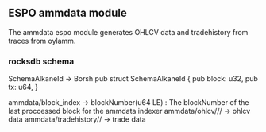 ## ESPO ammdata module

The ammdata espo module generates OHLCV data and tradehistory from traces from oylamm.

### rocksdb schema

SchemaAlkaneId -> Borsh
pub struct SchemaAlkaneId {
    pub block: u32,
    pub tx: u64,
}



ammdata/block_index -> blockNumber(u64 LE) : The blockNumber of the last proccessed block for the ammdata indexer
ammdata/ohlcv/<alkanePoolId>/<interval>/<timestamp> -> ohlcv data
ammdata/tradehistory/<poolId>/<timestamp> -> trade data